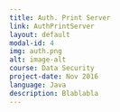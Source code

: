 ```yaml
---
title: Auth. Print Server
link: AuthPrintServer
layout: default
modal-id: 4
img: auth.png
alt: image-alt
course: Data Security
project-date: Nov 2016
language: Java
description: Blablabla
---
```

